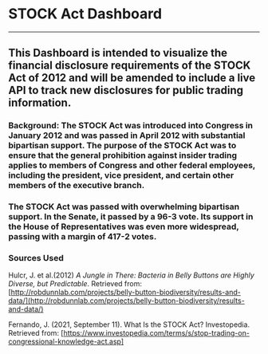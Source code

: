 # STOCK Act Dashboard
----------------------------------------------------------------------------------------
## This Dashboard is intended to visualize the financial disclosure requirements of the STOCK Act of 2012 and will be amended to include a live API to track new disclosures for public trading information.

### Background: The STOCK Act was introduced into Congress in January 2012 and was passed in April 2012 with substantial bipartisan support. The purpose of the STOCK Act was to ensure that the general prohibition against insider trading applies to members of Congress and other federal employees, including the president, vice president, and certain other members of the executive branch.

### The STOCK Act was passed with overwhelming bipartisan support. In the Senate, it passed by a 96-3 vote. Its support in the House of Representatives was even more widespread, passing with a margin of 417-2 votes.



### Sources Used


Hulcr, J. et al.(2012) _A Jungle in There: Bacteria in Belly Buttons are Highly Diverse, but Predictable_. Retrieved from: [http://robdunnlab.com/projects/belly-button-biodiversity/results-and-data/](http://robdunnlab.com/projects/belly-button-biodiversity/results-and-data/)


Fernando, J. (2021, September 11). What Is the STOCK Act? Investopedia. Retrieved from: [https://www.investopedia.com/terms/s/stop-trading-on-congressional-knowledge-act.asp]
